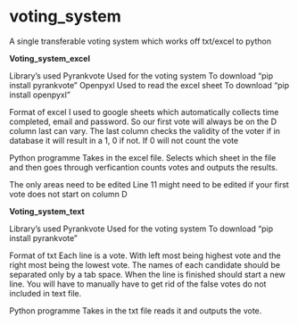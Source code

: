 # voting_system
A single transferable voting system which works off txt/excel to python 

**Voting_system_excel**

Library’s used 
  Pyrankvote
  	Used for the voting system 
    To download “pip install pyrankvote”
  Openpyxl
    Used to read the excel sheet
    To download “pip install openpyxl”
    
Format of excel 
I used to google sheets which automatically collects time completed, email and password. So our first vote will always be on the D column last can vary.  The last column checks the validity of the voter if in database it will result in a 1, 0 if not. If 0 will not count the vote

Python programme 
Takes in the excel file. Selects which sheet in the file and then goes through verficantion counts votes and outputs the results. 

The only areas need to be edited 
Line 11 might need to be edited if your first vote does not start on column D 



**Voting_system_text**

Library’s used 
  Pyrankvote
    Used for the voting system 
    To download “pip install pyrankvote”
    
    
Format of txt 
Each line is a vote. With left most being highest vote and the right most being the lowest vote. The names of each candidate should be separated only by a tab space. When the line is finished should start a new line. You will have to manually have to get rid of the false votes do not included in text file.

Python programme 
Takes in the txt file reads it and outputs the vote.   
